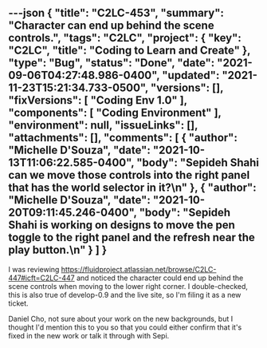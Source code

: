 ---json
{
  "title": "C2LC-453",
  "summary": "Character can end up behind the scene controls.",
  "tags": "C2LC",
  "project": {
    "key": "C2LC",
    "title": "Coding to Learn and Create"
  },
  "type": "Bug",
  "status": "Done",
  "date": "2021-09-06T04:27:48.986-0400",
  "updated": "2021-11-23T15:21:34.733-0500",
  "versions": [],
  "fixVersions": [
    "Coding Env 1.0"
  ],
  "components": [
    "Coding Environment"
  ],
  "environment": null,
  "issueLinks": [],
  "attachments": [],
  "comments": [
    {
      "author": "Michelle D'Souza",
      "date": "2021-10-13T11:06:22.585-0400",
      "body": "Sepideh Shahi can we move those controls into the right panel that has the world selector in it?\n"
    },
    {
      "author": "Michelle D'Souza",
      "date": "2021-10-20T09:11:45.246-0400",
      "body": "Sepideh Shahi is working on designs to move the pen toggle to the right panel and the refresh near the play button.\n"
    }
  ]
}
---
<!-- media: file 35f8747d-0595-4aa2-89b7-7516471feba5 -->

&#x20;

I was reviewing <https://fluidproject.atlassian.net/browse/C2LC-447#icft=C2LC-447> and noticed the character could end up behind the scene controls when moving to the lower right corner.  I double-checked, this is also true of develop-0.9 and the live site, so I'm filing it as a new ticket.

Daniel Cho, not sure about your work on the new backgrounds, but I thought I'd mention this to you so that you could either confirm that it's fixed in the new work or talk it through with Sepi.

        